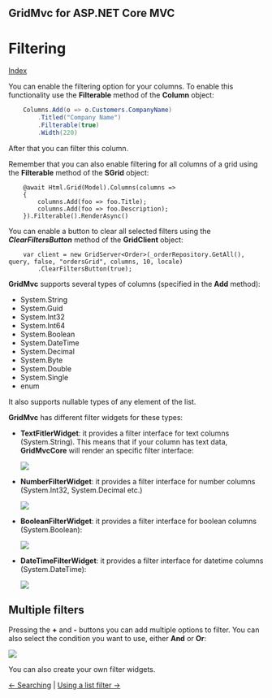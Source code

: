 ## GridMvc for ASP.NET Core MVC

# Filtering

[Index](Documentation.md)

You can enable the filtering option for your columns. To enable this functionality use the **Filterable** method of the **Column** object:

```c#
    Columns.Add(o => o.Customers.CompanyName)
        .Titled("Company Name")
        .Filterable(true)
        .Width(220)
```
After that you can filter this column. 

Remember that you can also enable filtering for all columns of a grid using the **Filterable** method of the **SGrid** object:
```razor
    @await Html.Grid(Model).Columns(columns =>
    {
        columns.Add(foo => foo.Title);
        columns.Add(foo => foo.Description);
    }).Filterable().RenderAsync()
```

You can enable a button to clear all selected filters using the ***ClearFiltersButton*** method of the **GridClient** object:  

```razor
    var client = new GridServer<Order>(_orderRepository.GetAll(), query, false, "ordersGrid", columns, 10, locale)
        .ClearFiltersButton(true);
```

**GridMvc** supports several types of columns (specified in the **Add** method):

* System.String
* System.Guid
* System.Int32
* System.Int64
* System.Boolean
* System.DateTime
* System.Decimal
* System.Byte
* System.Double
* System.Single
* enum

It also supports nullable types of any element of the list.

**GridMvc** has different filter widgets for these types:
* **TextFitlerWidget**: it provides a filter interface for text columns (System.String). This means that if your column has text data, **GridMvcCore** will render an specific filter interface:

    ![](../images/Filtering_string.png)

* **NumberFilterWidget**: it provides a filter interface for number columns (System.Int32, System.Decimal etc.)

    ![](../images/Filtering_number.png)

* **BooleanFilterWidget**: it provides a filter interface for boolean columns (System.Boolean):

    ![](../images/Filtering_boolean.png)

* **DateTimeFilterWidget**: it provides a filter interface for datetime columns (System.DateTime):

    ![](../images/Filtering_datetime.png)

## Multiple filters

Pressing the **+** and **-** buttons you can add multiple options to filter. You can also select the condition you want to use, either **And** or **Or**:

![](../images/Filtering_multiple.png)

You can also create your own filter widgets.

[<- Searching](Searching.md) | [Using a list filter ->](Using_list_filter.md)